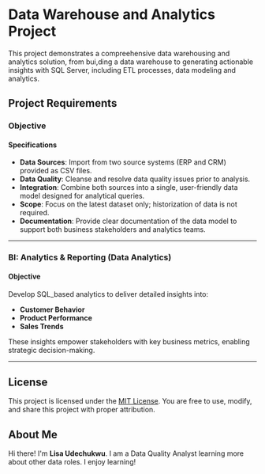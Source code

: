 # Data Warehouse and Analytics Project
This project demonstrates a compreehensive data warehousing and analytics solution, from bui,ding a data warehouse to generating actionable insights with SQL Server, including ETL processes, data modeling and analytics.

## Project Requirements

### Objective

#### Specifications
- **Data Sources**: Import from two source systems (ERP and CRM) provided as CSV files.
- **Data Quality**: Cleanse and resolve data quality issues prior to analysis.
- **Integration**: Combine both sources into a single, user-friendly data model designed for analytical queries.
- **Scope**: Focus on the latest dataset only; historization of data is not required.
- **Documentation**: Provide clear documentation of the data model to support both business stakeholders and analytics teams.

---

### BI: Analytics & Reporting (Data Analytics)

#### Objective
Develop SQL_based analytics to deliver detailed insights into:
- **Customer Behavior**
- **Product Performance**
- **Sales Trends**

These insights empower stakeholders with key business metrics, enabling strategic decision-making.

---

## License

This project is licensed under the [MIT License](LICENSE). You are free to use, modify, and share this project with proper attribution.

## About Me

Hi there! I'm **Lisa Udechukwu**. I am a Data Quality Analyst learning more about other data roles. I enjoy learning! 
